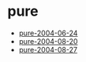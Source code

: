 <!-- TITLE: pure -->
<!-- SUBTITLE: Logs for pure -->

# pure

* [pure-2004-06-24](pure/pure-2004-06-24)
* [pure-2004-08-20](pure/pure-2004-08-20)
* [pure-2004-08-27](pure/pure-2004-08-27)
